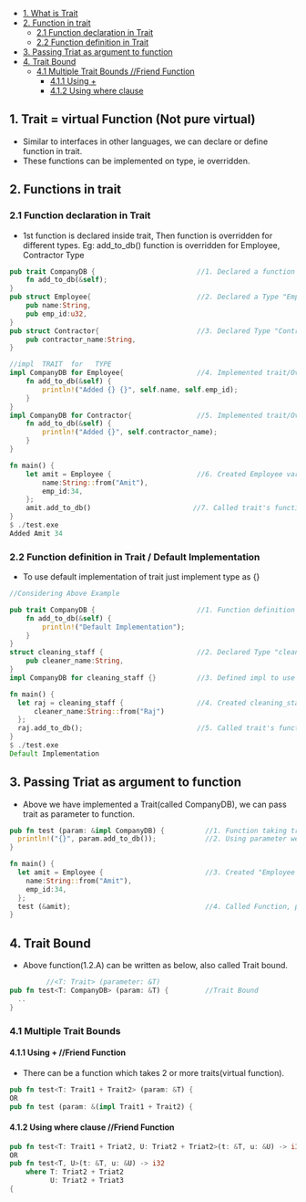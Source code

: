 - [1. What is Trait](#what)
- [2. Function in trait](#fun)
  - [2.1 Function declaration in Trait](#dec)
  - [2.2 Function definition in Trait](#def)
- [3. Passing Triat as argument to function](#arg)
- [4. Trait Bound](#tb)
  - [4.1 Multiple Trait Bounds //Friend Function](#multb)
      - [4.1.1 Using +](#usingplus)
      - [4.1.2 Using where clause](#usingplus)


<a name=what></a>
## 1. Trait = virtual Function (Not pure virtual)
- Similar to interfaces in other languages, we can declare or define function in trait.
- These functions can be implemented on type, ie overridden.

<a name=fun></a>
## 2. Functions in trait
<a name=dec></a>
### 2.1 Function declaration in Trait
- 1st function is declared inside trait, Then function is overridden for different types. Eg: add_to_db() function is overridden for Employee, Contractor Type
```rust
pub trait CompanyDB {                         //1. Declared a function inside trait
    fn add_to_db(&self);
}
pub struct Employee{                          //2. Declared a Type "Employee struct"
    pub name:String,
    pub emp_id:u32,
}
pub struct Contractor{                        //3. Declared Type "Contractor struct".
    pub contractor_name:String,
}

//impl  TRAIT  for   TYPE
impl CompanyDB for Employee{                  //4. Implemented trait/Overridden for Type="Employee struct"
    fn add_to_db(&self) {
        println!("Added {} {}", self.name, self.emp_id);
    }
}
impl CompanyDB for Contractor{                //5. Implemented trait/Overrideen for Type="Contractor struct"
    fn add_to_db(&self) {
        println!("Added {}", self.contractor_name);
    }
}

fn main() {
    let amit = Employee {                     //6. Created Employee variable
        name:String::from("Amit"),
        emp_id:34,
    };
    amit.add_to_db()                         //7. Called trait's function for type
}
$ ./test.exe
Added Amit 34
```

<a name=def></a>
### 2.2 Function definition in Trait / Default Implementation
- To use default implementation of trait just implement type as {}
```rust
//Considering Above Example

pub trait CompanyDB {                         //1. Function definition is provided in trait
    fn add_to_db(&self) {
        println!("Default Implementation");
    }
}
struct cleaning_staff {                       //2. Declared Type "cleaning_staff struct"
    pub cleaner_name:String,
}
impl CompanyDB for cleaning_staff {}          //3. Defined impl to use default impl

fn main() {                                   
  let raj = cleaning_staff {                  //4. Created cleaning_staff variable
      cleaner_name:String::from("Raj") 
  };
  raj.add_to_db();                            //5. Called trait's function for type
}
$ ./test.exe
Default Implementation
```

<a name=arg></a>
## 3. Passing Triat as argument to function
- Above we have implemented a Trait(called CompanyDB), we can pass trait as parameter to function.
```rust
pub fn test (param: &impl CompanyDB) {          //1. Function taking trait as parameter          //1.2.A
  println!("{}", param.add_to_db());            //2. Using parameter we can call function declared/defined in trait
}

fn main() {
  let amit = Employee {                         //3. Created "Employee struct" Type object.
    name:String::from("Amit"),
    emp_id:34,  
  };
  test (&amit);                                 //4. Called Function, passed instance of Type implementing triat
}
```
<a name=tb></a>
## 4. Trait Bound
- Above function(1.2.A) can be written as below, also called Trait bound.
```rust
         //<T: Trait> (parameter: &T)
pub fn test<T: CompanyDB> (param: &T) {         //Trait Bound
  ..
}
```
<a name=multb></a>
### 4.1 Multiple Trait Bounds 
<a name=usingplus></a>
#### 4.1.1 Using +   //Friend Function
- There can be a function which takes 2 or more traits(virtual function).
```rust
pub fn test<T: Trait1 + Trait2> (param: &T) {
OR
pub fn test (param: &(impl Trait1 + Trait2) {
```
<a name=usingplus></a>
#### 4.1.2 Using where clause   //Friend Function
```rust
pub fn test<T: Trait1 + Triat2, U: Triat2 + Triat2>(t: &T, u: &U) -> i32 {
OR
pub fn test<T, U>(t: &T, u: &U) -> i32
    where T: Triat2 + Triat2
          U: Triat2 + Triat3
{
```
